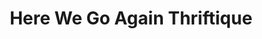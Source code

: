 ---
title: "Here We Go Again Thriftique"
url: /boulder-city/here-we-go-again-thriftique/
shop: Gebrauchtwaren
---